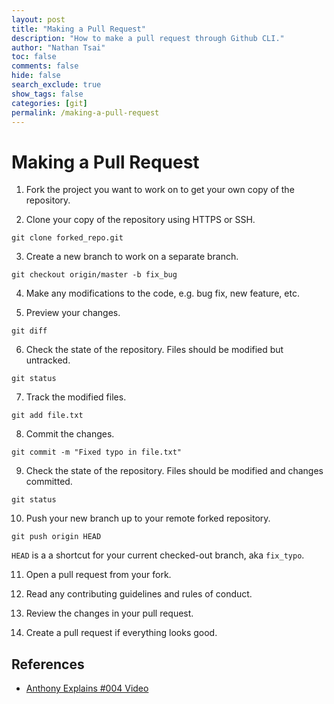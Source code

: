 ```yaml
---
layout: post
title: "Making a Pull Request"
description: "How to make a pull request through Github CLI."
author: "Nathan Tsai"
toc: false
comments: false
hide: false
search_exclude: true
show_tags: false
categories: [git]
permalink: /making-a-pull-request
---
```


# Making a Pull Request

1. Fork the project you want to work on to get your own copy of the repository.

2. Clone your copy of the repository using HTTPS or SSH.

```shell
git clone forked_repo.git
```

3. Create a new branch to work on a separate branch.

```shell
git checkout origin/master -b fix_bug
```

4. Make any modifications to the code, e.g. bug fix, new feature, etc.

5. Preview your changes.

```shell
git diff
```

6. Check the state of the repository. Files should be modified but untracked.

```shell
git status
```

7. Track the modified files.

```shell
git add file.txt
```

8. Commit the changes.

```shell
git commit -m "Fixed typo in file.txt"
```

9. Check the state of the repository. Files should be modified and changes committed.

```shell
git status
```

10. Push your new branch up to your remote forked repository.

```shell
git push origin HEAD
```

`HEAD` is a a shortcut for your current checked-out branch, aka `fix_typo`.

11. Open a pull request from your fork.

12. Read any contributing guidelines and rules of conduct.

13. Review the changes in your pull request.

14. Create a pull request if everything looks good.


## References
* [Anthony Explains #004 Video](https://www.youtube.com/watch?v=cysuuUtbC6E)
